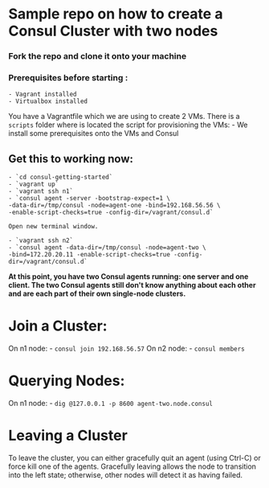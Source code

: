 # Sample repo on how to create a Consul Cluster with two nodes

### Fork the repo and clone it onto your machine
### Prerequisites before starting :
    - Vagrant installed
    - Virtualbox installed


You have a Vagrantfile which we are using to create 2 VMs.
There is a `scripts` folder where is located the script for provisioning the VMs:
    - We install some prerequisites onto the VMs and Consul

## Get this to working now:

    - `cd consul-getting-started`
    - `vagrant up`
    - `vagrant ssh n1`
    - `consul agent -server -bootstrap-expect=1 \
    -data-dir=/tmp/consul -node=agent-one -bind=192.168.56.56 \
    -enable-script-checks=true -config-dir=/vagrant/consul.d`
    
    Open new terminal window.

    - `vagrant ssh n2`
    - `consul agent -data-dir=/tmp/consul -node=agent-two \
    -bind=172.20.20.11 -enable-script-checks=true -config-dir=/vagrant/consul.d`
    
**At this point, you have two Consul agents running: one server and one client. The two Consul agents still don't know anything about each other and are each part of their own single-node clusters.**

# Join a Cluster:

On n1 node:
    - `consul join 192.168.56.57`
On n2 node:
    - `consul members`

# Querying Nodes:

On n1 node:
    - `dig @127.0.0.1 -p 8600 agent-two.node.consul`


# Leaving a Cluster

To leave the cluster, you can either gracefully quit an agent (using Ctrl-C) or force kill one of the agents. Gracefully leaving allows the node to transition into the left state; otherwise, other nodes will detect it as having failed.
